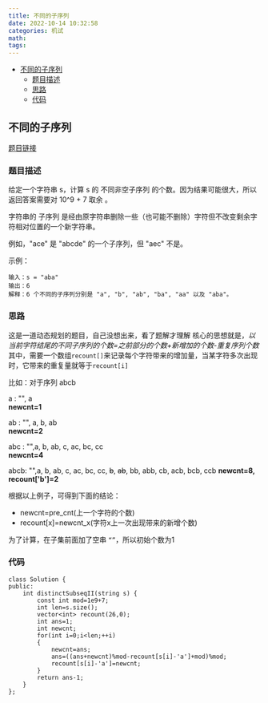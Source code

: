 ```yaml
---
title: 不同的子序列
date: 2022-10-14 10:32:58
categories: 机试
math:
tags:
---
```


<!-- TOC -->

- [不同的子序列](#不同的子序列)
    - [题目描述](#题目描述)
    - [思路](#思路)
    - [代码](#代码)

<!-- /TOC -->
## 不同的子序列

[题目链接](https://leetcode.cn/problems/distinct-subsequences-ii/)

### 题目描述
给定一个字符串 s，计算 s 的 不同非空子序列 的个数。因为结果可能很大，所以返回答案需要对 10^9 + 7 取余 。

字符串的 子序列 是经由原字符串删除一些（也可能不删除）字符但不改变剩余字符相对位置的一个新字符串。

例如，"ace" 是 "abcde" 的一个子序列，但 "aec" 不是。

示例：
```
输入：s = "aba"
输出：6
解释：6 个不同的子序列分别是 "a", "b", "ab", "ba", "aa" 以及 "aba"。
```
### 思路
这是一道动态规划的题目，自己没想出来，看了题解才理解
核心的思想就是，*以当前字符结尾的不同子序列的个数=之前部分的个数+新增加的个数-重复序列个数*
其中，需要一个数组`recount[]`来记录每个字符带来的增加量，当某字符多次出现时，它带来的重复量就等于`recount[i]`

比如：对于序列 abcb

a : "", a           
**newcnt=1**

ab : "", a, b, ab   
**newcnt=2**

abc : "",a, b, ab, c, ac, bc, cc    
**newcnt=4**

abcb: "",a, b, ab, c, ac, bc, cc, ~~b~~, ~~ab~~, bb, abb, cb, acb, bcb, ccb
**newcnt=8, recount['b']=2**

根据以上例子，可得到下面的结论：

* newcnt=pre_cnt(上一个字符的个数)
* recount[x]=newcnt_x(字符x上一次出现带来的新增个数)

为了计算，在子集前面加了空串 `“”`，所以初始个数为1

### 代码

```
class Solution {
public:
    int distinctSubseqII(string s) {
        const int mod=1e9+7;
        int len=s.size();
        vector<int> recount(26,0);
        int ans=1;
        int newcnt;
        for(int i=0;i<len;++i)
        {
            newcnt=ans;
            ans=((ans+newcnt)%mod-recount[s[i]-'a']+mod)%mod;
            recount[s[i]-'a']=newcnt;
        }
        return ans-1;
    }
};
```

